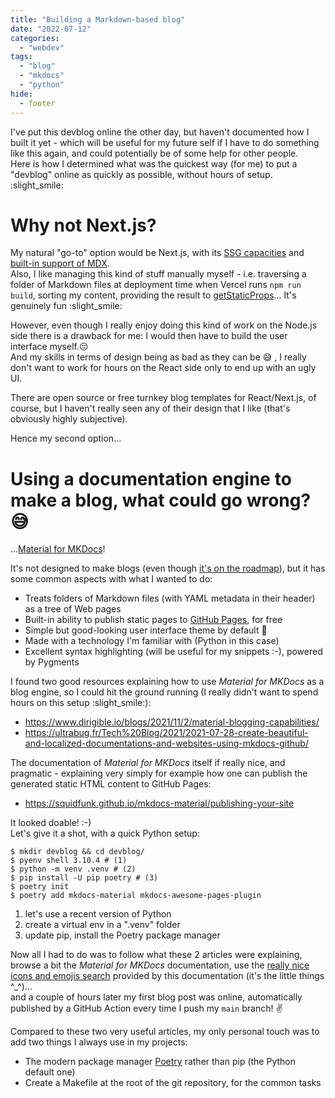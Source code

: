 ```yaml
---
title: "Building a Markdown-based blog"
date: "2022-07-12"
categories:
  - "webdev"
tags:
  - "blog"
  - "mkdocs"
  - "python"
hide:
  - footer
---
```


I've put this devblog online the other day, but haven't documented how I built it yet - 
which will be useful for my future self if I have to do something like this again, and could 
potentially be of some help for other people.    
Here is how I determined what was the quickest way (for me) to put a "devblog"
online as quickly as possible, without hours of setup. :slight_smile:

# Why not Next.js?

My natural "go-to" option would be Next.js, with its [SSG capacities](https://nextjs.org/docs/basic-features/pages#static-generation-with-data)
and [built-in support of MDX](https://nextjs.org/docs/advanced-features/using-mdx).  
Also, I like managing this kind of stuff manually myself - i.e. traversing a folder of Markdown files
at deployment time when Vercel runs `npm run build`, sorting my content, providing the result to 
[getStaticProps](https://nextjs.org/docs/basic-features/data-fetching/get-static-props)... It's genuinely fun :slight_smile:

However, even though I really enjoy doing this kind of work on the Node.js side there is a drawback for me:
I would then have to build the user interface myself.:pensive:  
And my skills in terms of design being as bad as they can be :sweat_smile: , I really don't want to
work for hours on the React side only to end up with an ugly UI.

There are open source or free turnkey blog templates for React/Next.js, of course, but I haven't really 
seen any of their design that I like (that's obviously highly subjective).

Hence my second option...

# Using a documentation engine to make a blog, what could go wrong? :sweat_smile:

...[Material for MKDocs](https://squidfunk.github.io/mkdocs-material/)!

It's not designed to make blogs (even though [it's on the roadmap](https://squidfunk.github.io/mkdocs-material/insiders/?h=blog#12000-piri-piri)),
but it has some common aspects with what I wanted to do:

 - Treats folders of Markdown files (with YAML metadata in their header) as a tree of Web pages
 - Built-in ability to publish static pages to [GitHub Pages](https://pages.github.com/), for free
 - Simple but good-looking user interface theme by default :art:
 - Made with a technology I'm familiar with (Python in this case)
 - Excellent syntax highlighting (will be useful for my snippets :-), powered by Pygments

I found two good resources explaining how to use _Material for MKDocs_ as a blog engine, so I could hit the ground
running (I really didn't want to spend hours on this setup :slight_smile:):

 - https://www.dirigible.io/blogs/2021/11/2/material-blogging-capabilities/
 - https://ultrabug.fr/Tech%20Blog/2021/2021-07-28-create-beautiful-and-localized-documentations-and-websites-using-mkdocs-github/

The documentation of _Material for MKDocs_ itself if really nice, and pragmatic - 
explaining very simply for example how one can publish the generated static HTML content to GitHub Pages:

 - https://squidfunk.github.io/mkdocs-material/publishing-your-site

It looked doable! :-)  
Let's give it a shot, with a quick Python setup:
``` shell
$ mkdir devblog && cd devblog/
$ pyenv shell 3.10.4 # (1) 
$ python -m venv .venv # (2)
$ pip install -U pip poetry # (3)
$ poetry init
$ poetry add mkdocs-material mkdocs-awesome-pages-plugin
```

1.  let's use a recent version of Python 
2.  create a virtual env in a ".venv" folder
3.  update pip, install the Poetry package manager

Now all I had to do was to follow what these 2 articles were explaining, browse a bit the 
_Material for MKDocs_ documentation, use the [really nice icons and emojis search](https://squidfunk.github.io/mkdocs-material/reference/icons-emojis/?h=emoji#search)
provided by this documentation (it's the little things ^_^)...  
and a couple of hours later my first blog post was online, automatically
published by a GitHub Action every time I push my `main` branch! :v:

Compared to these two very useful articles, my only personal touch was to add two things I always use in my projects:

 - The modern package manager [Poetry](https://python-poetry.org/) rather than pip (the Python default one)
 - Create a Makefile at the root of the git repository, for the common tasks
